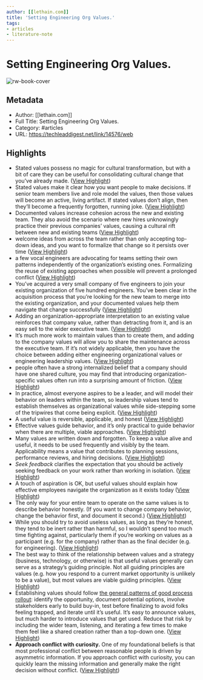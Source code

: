 ```yaml
---
author: [[lethain.com]]
title: 'Setting Engineering Org Values.'
tags: 
- articles
- literature-note
---
```

# Setting Engineering Org Values.

![rw-book-cover](https://lethain.com/static/author.png)

## Metadata
- Author: [[lethain.com]]
- Full Title: Setting Engineering Org Values.
- Category: #articles
- URL: https://techleaddigest.net/link/14576/web

## Highlights
- Stated values possess no magic for cultural transformation, but with a bit of care they can be useful for consolidating cultural change that you’ve already made. ([View Highlight](https://read.readwise.io/read/01grpz02g2zs3cv0wfv87x0ch5))
- Stated values make it clear how you want people to make decisions. If senior team members live and role model the values, then those values will become an active, living artifact. If stated values don’t align, then they’ll become a frequently forgotten, running joke. ([View Highlight](https://read.readwise.io/read/01grpz11mc14c3yca3c7njcyp8))
- Documented values increase cohesion across the new and existing team. They also avoid the scenario where new hires unknowingly practice their previous companies’ values, causing a cultural rift between new and existing teams ([View Highlight](https://read.readwise.io/read/01grpz1qkmtyj8x3a17qz6a5s1))
- welcome ideas from across the team rather than only accepting top-down ideas, and you want to formalize that change so it persists over time ([View Highlight](https://read.readwise.io/read/01grpz27qnfgg3aypnnjmtn5es))
- a few vocal engineers are advocating for teams setting their own patterns independently of the organization’s existing ones. Formalizing the reuse of existing approaches when possible will prevent a prolonged conflict ([View Highlight](https://read.readwise.io/read/01grpz305k0nm3391chyqkqmy7))
- You’ve acquired a very small company of five engineers to join your existing organization of five hundred engineers. You’ve been clear in the acquisition process that you’re looking for the new team to merge into the existing organization, and your documented values help them navigate that change successfully ([View Highlight](https://read.readwise.io/read/01grpz3dz32eeazw3xdwhz9pp5))
- Adding an organization-appropriate interpretation to an existing value reinforces that company value, rather than detracting from it, and is an easy sell to the wider executive team. ([View Highlight](https://read.readwise.io/read/01grpz5q4m5c15tbwd0pqzt55w))
- It’s much more work to maintain values than to create them, and adding to the company values will allow you to share the maintenance across the executive team. If it’s not widely applicable, then you have the choice between adding either engineering organizational values or engineering leadership values. ([View Highlight](https://read.readwise.io/read/01grpz7vd3cewc5w2cdpvv1238))
- people often have a strong internalized belief that a company should have one shared culture, you may find that introducing organization-specific values often run into a surprising amount of friction. ([View Highlight](https://read.readwise.io/read/01grpz8qamhrf04ypf7548vw1h))
- In practice, almost everyone aspires to be a leader, and will model their behavior on leaders within the team, so leadership values tend to establish themselves as organizational values while side-stepping some of the tripwires that come being explicit. ([View Highlight](https://read.readwise.io/read/01grpzb69nxke79rgh8wxmp7cx))
- A useful value is reversible, applicable, and honest ([View Highlight](https://read.readwise.io/read/01grpzenpc1687ne4a7s9ynrrm))
- Effective values guide behavior, and it’s only practical to guide behavior when there are multiple, viable approaches. ([View Highlight](https://read.readwise.io/read/01grpzfp56rvjz3excwn2p09kr))
- Many values are written down and forgotten. To keep a value alive and useful, it needs to be used frequently and visibly by the team. Applicability means a value that contributes to planning sessions, performance reviews, and hiring decisions. ([View Highlight](https://read.readwise.io/read/01grpzhv1egnrs5v83k29ycapg))
- *Seek feedback* clarifies the expectation that you should be actively seeking feedback on your work rather than working in isolation. ([View Highlight](https://read.readwise.io/read/01grq0a4wahznr8pw2m1nd1dqm))
- A touch of aspiration is OK, but useful values should explain how effective employees navigate the organization as it exists today ([View Highlight](https://read.readwise.io/read/01grq0cnrdmezt1t6jmzh92tb3))
- The only way for your entire team to operate on the same values is to describe behavior honestly. (If you want to change company behavior, change the behavior first, and document it second.) ([View Highlight](https://read.readwise.io/read/01grq0da0fwjwcpwd7t32ft3x7))
- While you should try to avoid useless values, as long as they’re honest, they tend to be inert rather than harmful, so I wouldn’t spend too much time fighting against, particularly them if you’re working on values as a participant (e.g. for the company) rather than as the final decider (e.g. for engineering). ([View Highlight](https://read.readwise.io/read/01grq0nqajnkwxx6hd92g55hqb))
- The best way to think of the relationship between values and a strategy (business, technology, or otherwise) is that useful values generally can serve as a strategy’s guiding principle. Not all guiding principles are values (e.g. how you respond to a current market opportunity is unlikely to be a value), but most values are viable guiding principles. ([View Highlight](https://read.readwise.io/read/01grq0pev7118dw6a0k183bhme))
- Establishing values should follow [the general patterns of good process rollout](https://lethain.com/good-process-is-evolved/): identify the opportunity, document potential options, involve stakeholders early to build buy-in, test before finalizing to avoid folks feeling trapped, and iterate until it’s useful. It’s easy to announce values, but much harder to introduce values that get used. Reduce that risk by including the wider team, listening, and iterating a few times to make them feel like a shared creation rather than a top-down one. ([View Highlight](https://read.readwise.io/read/01grq0t978jj1tpaeqfsy3h1wr))
- **Approach conflict with curiosity.** One of my foundational beliefs is that most professional conflict between reasonable people is driven by asymmetric information. If you approach conflict with curiosity, you can quickly learn the missing information and generally make the right decision without conflict. ([View Highlight](https://read.readwise.io/read/01grq0z12s4a8fgbxyjv2f9e1f))
